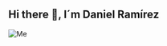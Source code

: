 ## Hi there 👋, I´m Daniel Ramírez

<!--
**XxDanPhantomxX/XxDanPhantomxX** is a ✨ _special_ ✨ repository because its `README.md` (this file) appears on your GitHub profile.

Here are some ideas to get you started:

- 🔭 I’m currently working on ...
- 🌱 I’m currently learning ...
- 👯 I’m looking to collaborate on ...
- 🤔 I’m looking for help with ...
- 💬 Ask me about ...
- 📫 How to reach me: ...
- 😄 Pronouns: ...
- ⚡ Fun fact: ...
-->
![Me](https://github-readme-stats.vercel.app/api?username=XxDanPhantomxX&show_icons=true&theme=transparent)
